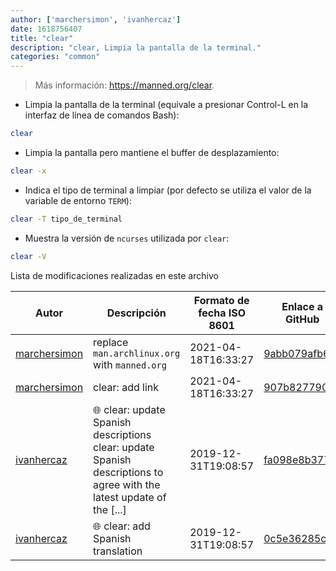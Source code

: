 ```yaml
---
author: ['marchersimon', 'ivanhercaz']
date: 1618756407
title: "clear"
description: "clear, Limpia la pantalla de la terminal."
categories: "common"
---
```

> Más información: <https://manned.org/clear>.

- Limpia la pantalla de la terminal (equivale a presionar Control-L en la interfaz de línea de comandos Bash):

```bash
clear
```

- Limpia la pantalla pero mantiene el buffer de desplazamiento:

```bash
clear -x
```

- Indica el tipo de terminal a limpiar (por defecto se utiliza el valor de la variable de entorno `TERM`):

```bash
clear -T tipo_de_terminal
```

- Muestra la versión de `ncurses` utilizada por `clear`:

```bash
clear -V
```
Lista de modificaciones realizadas en este archivo


Autor | Descripción | Formato de fecha ISO 8601 | Enlace a GitHub
------|-----|-----|-----
[marchersimon](mailto:marchersimon@zohomail.eu) | replace `man.archlinux.org` with `manned.org` | 2021-04-18T16:33:27 | [9abb079afb69](https://github.com/tldr-pages/tldr/commit/9abb079afb6972f3de61a30e1b3fb849ad4b68d9)
[marchersimon](mailto:marchersimon@zohomail.eu) | clear: add link | 2021-04-18T16:33:27 | [907b82779088](https://github.com/tldr-pages/tldr/commit/907b827790882ee9086eb4d20cf8e3059343048a)
[ivanhercaz](mailto:ivan@ivanhercaz.com) | :globe_with_meridians: clear: update Spanish descriptions clear: update Spanish descriptions to agree with the latest update of the [...] | 2019-12-31T19:08:57 | [fa098e8b3777](https://github.com/tldr-pages/tldr/commit/fa098e8b3777a715c7471b3c38f0342a31021359)
[ivanhercaz](mailto:ivan@ivanhercaz.com) | :globe_with_meridians: clear: add Spanish translation | 2019-12-31T19:08:57 | [0c5e36285c26](https://github.com/tldr-pages/tldr/commit/0c5e36285c26f133ee242b2d27e37292f88b2b49)

